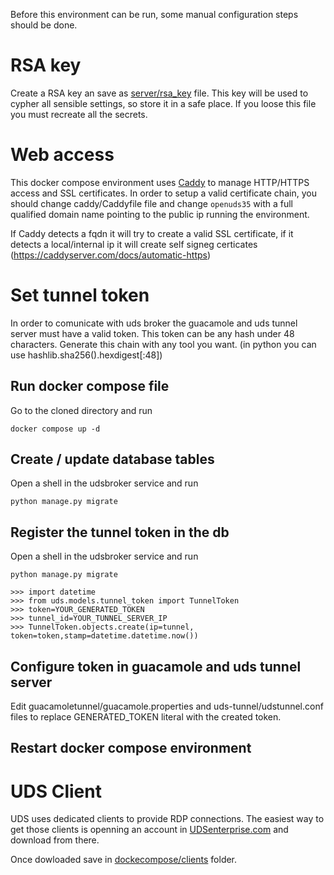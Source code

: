 Before this environment can be run, some manual configuration steps should be done.

# RSA key

Create a RSA key an save as [server/rsa_key](./server/rsa_key) file. This key will be used to cypher all sensible settings, so store it in a safe place.
If you loose this file you must recreate all the secrets.

# Web access

This docker compose environment uses [Caddy](https://caddyserver.com) to manage HTTP/HTTPS access and SSL certificates. In order to setup
a valid certificate chain, you should change caddy/Caddyfile file and change `openuds35` with a full qualified domain 
name pointing to the public ip running the environment.

If Caddy detects a fqdn it will try to create a valid SSL certificate, if it detects a local/internal ip it will create
self signeg certicates (https://caddyserver.com/docs/automatic-https)

# Set tunnel token 

In order to comunicate with uds broker the guacamole and uds tunnel server must have a valid token.
This token can be any hash under 48 characters.  Generate this chain with any tool you want.
(in python you can use hashlib.sha256().hexdigest[:48])

## Run docker compose file

Go to the cloned directory and run 
```
docker compose up -d
```

## Create / update database tables

Open a shell in the udsbroker service and run
```
python manage.py migrate
```

## Register the tunnel token in the db

Open a shell in the udsbroker service and run
```
python manage.py migrate

>>> import datetime
>>> from uds.models.tunnel_token import TunnelToken
>>> token=YOUR_GENERATED_TOKEN
>>> tunnel_id=YOUR_TUNNEL_SERVER_IP
>>> TunnelToken.objects.create(ip=tunnel, token=token,stamp=datetime.datetime.now())
```

## Configure token in guacamole and uds tunnel server

Edit guacamoletunnel/guacamole.properties and uds-tunnel/udstunnel.conf files to replace GENERATED_TOKEN
literal with the created token.

## Restart docker compose environment

# UDS Client

UDS uses dedicated clients to provide RDP connections. The easiest way to get those clients is openning an account in [UDSenterprise.com](https://www.udsenterprise.com/en/accounts/register) and download from there.

Once dowloaded save in [dockecompose/clients](clients) folder.